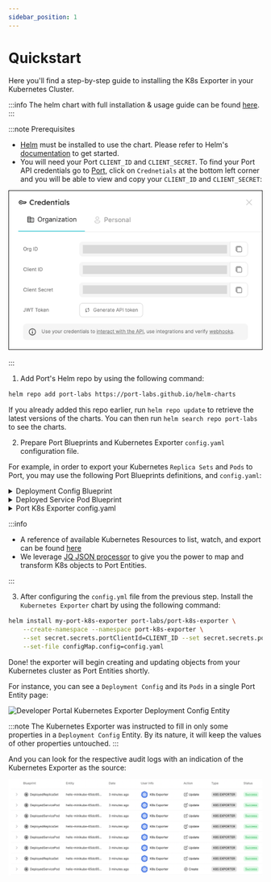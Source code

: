 ```yaml
---
sidebar_position: 1
---
```


# Quickstart

Here you'll find a step-by-step guide to installing the K8s Exporter in your Kubernetes Cluster.

:::info
The helm chart with full installation & usage guide can be found [here](https://github.com/port-labs/helm-charts/tree/main/charts/port-k8s-exporter).
:::

:::note Prerequisites

- [Helm](https://helm.sh) must be installed to use the chart. Please refer to
  Helm's [documentation](https://helm.sh/docs) to get started.
- You will need your Port `CLIENT_ID` and `CLIENT_SECRET`. To find your Port API credentials go to [Port](https://app.getport.io), click on `Crednetials` at the bottom left corner and you will be able to view and copy your `CLIENT_ID` and `CLIENT_SECRET`:

<center>

![Port Developer Portal Credentials Modal](../../../static/img/software-catalog/credentials-modal.png)

</center>
:::

1. Add Port's Helm repo by using the following command:

```bash showLineNumbers
helm repo add port-labs https://port-labs.github.io/helm-charts
```

If you already added this repo earlier, run `helm repo update` to retrieve
the latest versions of the charts. You can then run `helm search repo port-labs` to see the charts.

2. Prepare Port Blueprints and Kubernetes Exporter `config.yaml` configuration file.

For example, in order to export your Kubernetes `Replica Sets` and `Pods` to Port, you may use the following Port Blueprints definitions, and `config.yaml`:

<details>
<summary> Deployment Config Blueprint </summary>

```json showLineNumbers
{
  "identifier": "deploymentConfig",
  "title": "Deployment Config",
  "icon": "Cluster",
  "schema": {
    "properties": {
      "newRelicUrl": {
        "type": "string",
        "format": "url",
        "title": "New Relic",
        "description": "Link to the new relic dashboard of the service",
        "default": "https://newrelic.com"
      },
      "sentryUrl": {
        "type": "string",
        "format": "url",
        "title": "Sentry URL",
        "description": "Link to the new sentry dashboard of the service",
        "default": "https://sentry.io/"
      },
      "prometheusUrl": {
        "type": "string",
        "format": "url",
        "title": "Prometheus URL",
        "default": "https://prometheus.io"
      },
      "locked": {
        "type": "boolean",
        "title": "Locked",
        "default": false,
        "description": "Are deployments currently allowed for this configuration",
        "icon": "Lock"
      },
      "creationTimestamp": {
        "type": "string",
        "title": "Creation Timestamp",
        "format": "date-time"
      },
      "annotations": {
        "type": "object",
        "title": "Annotations"
      },
      "status": {
        "type": "object",
        "title": "Status"
      }
    },
    "required": []
  },
  "mirrorProperties": {},
  "calculationProperties": {},
  "relations": {}
}
```

</details>

<details>
<summary> Deployed Service Pod Blueprint </summary>

```json showLineNumbers
{
  "identifier": "deployedServicePod",
  "title": "Deployed Service Pod",
  "icon": "Cluster",
  "schema": {
    "properties": {
      "startTime": {
        "type": "string",
        "title": "Start Time",
        "format": "date-time"
      },
      "phase": {
        "type": "string",
        "title": "Phase",
        "enum": ["Pending", "Running", "Succeeded", "Failed", "Unknown"],
        "enumColors": {
          "Pending": "yellow",
          "Running": "blue",
          "Succeeded": "green",
          "Failed": "red",
          "Unknown": "darkGray"
        }
      },
      "labels": {
        "type": "object",
        "title": "Labels"
      },
      "containers": {
        "title": "Containers",
        "type": "array"
      },
      "conditions": {
        "type": "array",
        "title": "Conditions"
      }
    },
    "required": []
  },
  "mirrorProperties": {},
  "calculationProperties": {},
  "relations": {
    "deploymentConfig": {
      "target": "deploymentConfig",
      "required": false,
      "many": false
    }
  }
}
```

</details>

<details>
<summary> Port K8s Exporter config.yaml </summary>

```yaml showLineNumbers
resources: # List of K8s resources to list, watch, and export to Port.
  - kind: apps/v1/replicasets # group/version/resource (G/V/R) format
    selector:
      query: .metadata.namespace | startswith("kube") | not # JQ boolean query. If evaluated to false - skip syncing the object.
    port:
      entity:
        mappings: # Mappings between one K8s object to one or many Port Entities. Each value is a JQ query.
          - identifier: .metadata.name
            title: .metadata.name
            blueprint: '"deploymentConfig"'
            properties:
              creationTimestamp: .metadata.creationTimestamp
              annotations: .metadata.annotations
              status: .status
  - kind: v1/pods
    selector:
      query: .metadata.namespace | startswith("kube") | not
    port:
      entity:
        mappings:
          - identifier: .metadata.name
            title: .metadata.name
            blueprint: '"deployedServicePod"'
            properties:
              startTime: .status.startTime
              phase: .status.phase
              labels: .metadata.labels
              containers: (.spec.containers | map({image, resources})) + .status.containerStatuses | group_by(.image) | map(add)
              conditions: .status.conditions
            relations:
              deploymentConfig: .metadata.ownerReferences[0].name
```

</details>

:::info

- A reference of available Kubernetes Resources to list, watch, and export can be found [here](https://kubernetes.io/docs/reference/kubernetes-api/)
- We leverage [JQ JSON processor](https://stedolan.github.io/jq/manual/) to give you the power to map and transform K8s objects to Port Entities.

:::

3. After configuring the `config.yml` file from the previous step. Install the `Kubernetes Exporter` chart by using the following command:

```bash showLineNumbers
helm install my-port-k8s-exporter port-labs/port-k8s-exporter \
    --create-namespace --namespace port-k8s-exporter \
    --set secret.secrets.portClientId=CLIENT_ID --set secret.secrets.portClientSecret=CLIENT_SECRET \
    --set-file configMap.config=config.yaml
```

Done! the exporter will begin creating and updating objects from your Kubernetes cluster as Port Entities shortly.

For instance, you can see a `Deployment Config` and its `Pods` in a single Port Entity page:

![Developer Portal Kubernetes Exporter Deployment Config Entity](../../../static/img/integrations/k8s-exporter/DeploymentConfigAndPods.png)

:::note
The Kubernetes Exporter was instructed to fill in only some properties in a `Deployment Config` Entity. By its nature, it will keep the values of other properties untouched.
:::

And you can look for the respective audit logs with an indication of the Kubernetes Exporter as the source:

![Developer Portal Kubernetes Exporter Audit Log](../../../static/img/integrations/k8s-exporter/AuditLog.png)
